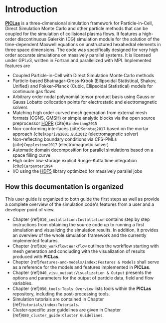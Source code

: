 # Introduction

 [**PICLas**](https://github.com/piclas-framework/piclas)  is a three-dimensional simulation
 framework for Particle-in-Cell, Direct Simulation Monte Carlo and other particle methods that can be coupled for
 the simulation of collisional plasma flows.
 It features a high-order discontinuous 
 Galerkin (DG) simulation module for the solution of the time-dependent Maxwell 
 equations on unstructured hexahedral elements in three space dimensions. 
 The code was specifically designed for very high order accurate simulations on massively parallel 
 systems. 
 It is licensed under GPLv3, written in Fortran and parallelized with MPI. Implemented features are
 
 * Coupled Particle-in-Cell with Direct Simulation Monte Carlo methods
 * Particle-based Bhatnagar-Gross-Krook (Ellipsoidal Statistical, Shakov, Unified) and Fokker–Planck (Cubic, Ellipsoidal Statistical) models for continuum gas flows
 * Arbitrary order nodal polynomial tensor product basis using Gauss or Gauss Lobatto collocation 
   points for electrostatic and electromagnetic solvers
 * Matching high order curved mesh generation from external mesh formats (CGNS, GMSH) or 
   simple analytic blocks via the open source preprocessor [HOPR](http://hopr-project.org) {cite}`Hindenlang2015`
 * Non-conforming interfaces {cite}`Sonntag2017` based on the mortar approach {cite}`Kopriva2001,Bui2012` (electromagnetic solver)
 * Non-reflecting boundary conditions via CFS-PMLs {cite}`Copplestone2017` (electromagnetic solver)
 * Automatic domain decomposition for parallel simulations based on a space filling curve
 * High order low-storage explicit Runge-Kutta time integration {cite}`Carpenter1994`
 * I/O using the [HDF5](https://www.hdfgroup.org/solutions/hdf5/) library optimized for massively parallel jobs

## How this documentation is organized

This user guide is organized to both guide the first steps as well as provide a complete overview of 
the simulation code's features from a user and a developer point of view.

* Chapter {ref}`010_installation:Installation` contains step by step instructions from obtaining the source 
  code up to running a first simulation and visualizing the simulation results. In addition, it 
  provides an overview of the whole simulation framework and the currently implemented features.
* Chapter {ref}`020_workflow:Workflow` outlines the workflow starting with mesh generation and concluding with the visualization of results produced with **PICLas**.
* Chapter {ref}`features-and-models/index:Features & Models` shall serve as a reference for the models and features implemented in **PICLas**.
* Chapter {ref}`040_visu_output:Visualization & Output` presents the options and parameters for the output of particle data, field and flow variables.
* Chapter {ref}`050_tools:Tools Overview` lists tools within the **PICLas** repository, including the post-processing tools.
* Simulation tutorials are contained in Chapter {ref}`tutorials/index:Tutorials`.
* Cluster-specific user guidelines are given in Chapter {ref}`080_cluster_guide:Cluster Guidelines`.
